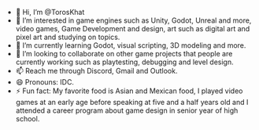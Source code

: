 - 👋 Hi, I’m @TorosKhat
- 👀 I’m interested in game engines such as Unity, Godot, Unreal and more, video games, Game Development and design, art such as digital art and pixel art and studying on topics. 
- 🌱 I’m currently learning Godot, visual scripting, 3D modeling and more.
- 💞️ I’m looking to collaborate on other game projects that people are currently working such as playtesting, debugging and level design.
- 📫 Reach me through Discord, Gmail and Outlook.
- 😄 Pronouns: IDC.
- ⚡ Fun fact: My favorite food is Asian and Mexican food, I played video games at an early age before speaking at five and a half years old and I attended a career program about game design in senior year of high school.

<!---
TorosKhat/TorosKhat is a ✨ special ✨ repository because its `README.md` (this file) appears on your GitHub profile.
You can click the Preview link to take a look at your changes.
--->
